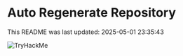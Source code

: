 # Auto Regenerate Repository

This README was last updated: 2025-05-01 23:35:43

 ![TryHackMe](https://tryhackme.com/badge/533634)